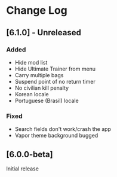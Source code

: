 # Change Log

## [6.1.0] - Unreleased

### Added

- Hide mod list
- Hide Ultimate Trainer from menu
- Carry multiple bags
- Suspend point of no return timer
- No civilian kill penalty
- Korean locale
- Portuguese (Brasil) locale

### Fixed

- Search fields don't work/crash the app
- Vapor theme background bugged

## [6.0.0-beta]

Initial release
